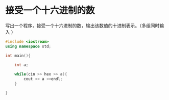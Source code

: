# 接受一个十六进制的数

写出一个程序，接受一个十六进制的数，输出该数值的十进制表示。（多组同时输入 ）

```cpp
#include <iostream>
using namespace std;

int main(){

    int a;
    
    while(cin >> hex >> a){
        cout << a <<endl;
    }

}

```

